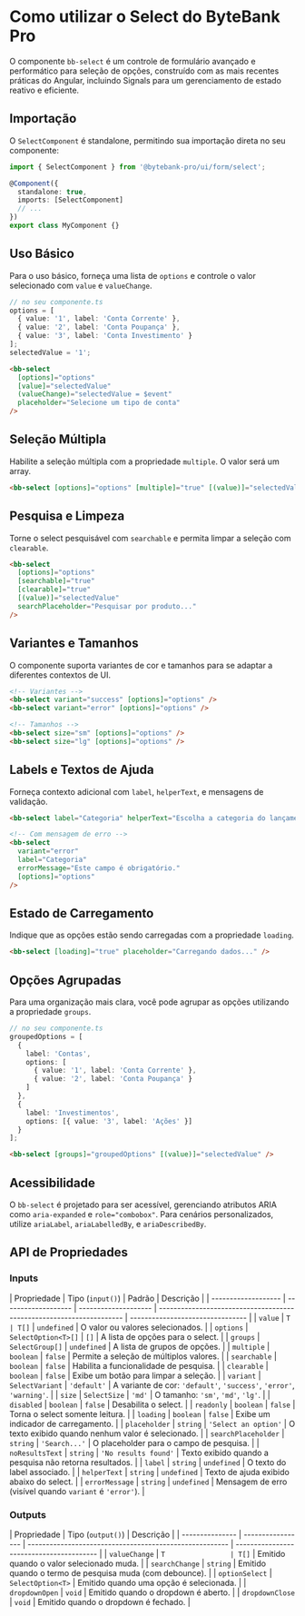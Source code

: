 # Como utilizar o Select do ByteBank Pro

O componente `bb-select` é um controle de formulário avançado e performático para seleção de opções, construído com as mais recentes práticas do Angular, incluindo Signals para um gerenciamento de estado reativo e eficiente.

## Importação

O `SelectComponent` é standalone, permitindo sua importação direta no seu componente:

```typescript
import { SelectComponent } from '@bytebank-pro/ui/form/select';

@Component({
  standalone: true,
  imports: [SelectComponent]
  // ...
})
export class MyComponent {}
```

## Uso Básico

Para o uso básico, forneça uma lista de `options` e controle o valor selecionado com `value` e `valueChange`.

```typescript
// no seu componente.ts
options = [
  { value: '1', label: 'Conta Corrente' },
  { value: '2', label: 'Conta Poupança' },
  { value: '3', label: 'Conta Investimento' }
];
selectedValue = '1';
```

```html
<bb-select
  [options]="options"
  [value]="selectedValue"
  (valueChange)="selectedValue = $event"
  placeholder="Selecione um tipo de conta"
/>
```

## Seleção Múltipla

Habilite a seleção múltipla com a propriedade `multiple`. O valor será um array.

```html
<bb-select [options]="options" [multiple]="true" [(value)]="selectedValues" />
```

## Pesquisa e Limpeza

Torne o select pesquisável com `searchable` e permita limpar a seleção com `clearable`.

```html
<bb-select
  [options]="options"
  [searchable]="true"
  [clearable]="true"
  [(value)]="selectedValue"
  searchPlaceholder="Pesquisar por produto..."
/>
```

## Variantes e Tamanhos

O componente suporta variantes de cor e tamanhos para se adaptar a diferentes contextos de UI.

```html
<!-- Variantes -->
<bb-select variant="success" [options]="options" />
<bb-select variant="error" [options]="options" />

<!-- Tamanhos -->
<bb-select size="sm" [options]="options" />
<bb-select size="lg" [options]="options" />
```

## Labels e Textos de Ajuda

Forneça contexto adicional com `label`, `helperText`, e mensagens de validação.

```html
<bb-select label="Categoria" helperText="Escolha a categoria do lançamento." [options]="options" />

<!-- Com mensagem de erro -->
<bb-select
  variant="error"
  label="Categoria"
  errorMessage="Este campo é obrigatório."
  [options]="options"
/>
```

## Estado de Carregamento

Indique que as opções estão sendo carregadas com a propriedade `loading`.

```html
<bb-select [loading]="true" placeholder="Carregando dados..." />
```

## Opções Agrupadas

Para uma organização mais clara, você pode agrupar as opções utilizando a propriedade `groups`.

```typescript
// no seu componente.ts
groupedOptions = [
  {
    label: 'Contas',
    options: [
      { value: '1', label: 'Conta Corrente' },
      { value: '2', label: 'Conta Poupança' }
    ]
  },
  {
    label: 'Investimentos',
    options: [{ value: '3', label: 'Ações' }]
  }
];
```

```html
<bb-select [groups]="groupedOptions" [(value)]="selectedValue" />
```

## Acessibilidade

O `bb-select` é projetado para ser acessível, gerenciando atributos ARIA como `aria-expanded` e `role="combobox"`. Para cenários personalizados, utilize `ariaLabel`, `ariaLabelledBy`, e `ariaDescribedBy`.

## API de Propriedades

### Inputs

| Propriedade         | Tipo (`input()`)    | Padrão               | Descrição                                                            |
| ------------------- | ------------------- | -------------------- | -------------------------------------------------------------------- | -------------------------------- |
| `value`             | `T                  | T[]`                 | `undefined`                                                          | O valor ou valores selecionados. |
| `options`           | `SelectOption<T>[]` | `[]`                 | A lista de opções para o select.                                     |
| `groups`            | `SelectGroup[]`     | `undefined`          | A lista de grupos de opções.                                         |
| `multiple`          | `boolean`           | `false`              | Permite a seleção de múltiplos valores.                              |
| `searchable`        | `boolean`           | `false`              | Habilita a funcionalidade de pesquisa.                               |
| `clearable`         | `boolean`           | `false`              | Exibe um botão para limpar a seleção.                                |
| `variant`           | `SelectVariant`     | `'default'`          | A variante de cor: `'default'`, `'success'`, `'error'`, `'warning'`. |
| `size`              | `SelectSize`        | `'md'`               | O tamanho: `'sm'`, `'md'`, `'lg'`.                                   |
| `disabled`          | `boolean`           | `false`              | Desabilita o select.                                                 |
| `readonly`          | `boolean`           | `false`              | Torna o select somente leitura.                                      |
| `loading`           | `boolean`           | `false`              | Exibe um indicador de carregamento.                                  |
| `placeholder`       | `string`            | `'Select an option'` | O texto exibido quando nenhum valor é selecionado.                   |
| `searchPlaceholder` | `string`            | `'Search...'`        | O placeholder para o campo de pesquisa.                              |
| `noResultsText`     | `string`            | `'No results found'` | Texto exibido quando a pesquisa não retorna resultados.              |
| `label`             | `string`            | `undefined`          | O texto do label associado.                                          |
| `helperText`        | `string`            | `undefined`          | Texto de ajuda exibido abaixo do select.                             |
| `errorMessage`      | `string`            | `undefined`          | Mensagem de erro (visível quando `variant` é `'error'`).             |

### Outputs

| Propriedade     | Tipo (`output()`) | Descrição                                               |
| --------------- | ----------------- | ------------------------------------------------------- | ---------------------------------------- |
| `valueChange`   | `T                | T[]`                                                    | Emitido quando o valor selecionado muda. |
| `searchChange`  | `string`          | Emitido quando o termo de pesquisa muda (com debounce). |
| `optionSelect`  | `SelectOption<T>` | Emitido quando uma opção é selecionada.                 |
| `dropdownOpen`  | `void`            | Emitido quando o dropdown é aberto.                     |
| `dropdownClose` | `void`            | Emitido quando o dropdown é fechado.                    |
